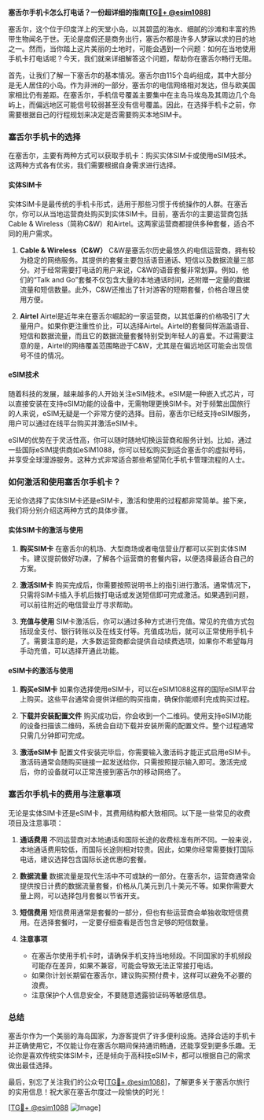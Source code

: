 **塞舌尔手机卡怎么打电话？一份超详细的指南[[TG💪+ @esim1088](https://t.me/s/esim1088)]**

塞舌尔，这个位于印度洋上的天堂小岛，以其碧蓝的海水、细腻的沙滩和丰富的热带生物闻名于世。无论是度假还是商务出行，塞舌尔都是许多人梦寐以求的目的地之一。然而，当你踏上这片美丽的土地时，可能会遇到一个问题：如何在当地使用手机卡打电话呢？今天，我们就来详细解答这个问题，帮助你在塞舌尔畅行无阻。

首先，让我们了解一下塞舌尔的基本情况。塞舌尔由115个岛屿组成，其中大部分是无人居住的小岛。作为非洲的一部分，塞舌尔的电信网络相对发达，但与欧美国家相比仍有差距。在塞舌尔，手机信号覆盖主要集中在主岛马埃岛及其周边几个岛屿上，而偏远地区可能信号较弱甚至没有信号覆盖。因此，在选择手机卡之前，你需要根据自己的行程规划来决定是否需要购买本地SIM卡。

### 塞舌尔手机卡的选择

在塞舌尔，主要有两种方式可以获取手机卡：购买实体SIM卡或使用eSIM技术。这两种方式各有优劣，我们需要根据自身需求进行选择。

#### 实体SIM卡

实体SIM卡是最传统的手机卡形式，适用于那些习惯于传统操作的人群。在塞舌尔，你可以从当地运营商处购买到实体SIM卡。目前，塞舌尔的主要运营商包括Cable & Wireless（简称C&W）和Airtel。这两家运营商都提供多种套餐，适合不同的用户需求。

1. **Cable & Wireless（C&W）**
   C&W是塞舌尔历史最悠久的电信运营商，拥有较为稳定的网络服务。其提供的套餐主要包括语音通话、短信以及数据流量三部分。对于经常需要打电话的用户来说，C&W的语音套餐非常划算。例如，他们的“Talk and Go”套餐不仅包含大量的本地通话时间，还附赠一定量的数据流量和短信数量。此外，C&W还推出了针对游客的短期套餐，价格合理且使用方便。

2. **Airtel**
   Airtel是近年来在塞舌尔崛起的一家运营商，以其低廉的价格吸引了大量用户。如果你更注重性价比，可以选择Airtel。Airtel的套餐同样涵盖语音、短信和数据流量，而且它的数据流量套餐特别受到年轻人的喜爱。不过需要注意的是，Airtel的网络覆盖范围略逊于C&W，尤其是在偏远地区可能会出现信号不佳的情况。

#### eSIM技术

随着科技的发展，越来越多的人开始关注eSIM技术。eSIM是一种嵌入式芯片，可以直接安装在支持eSIM功能的设备中，无需物理更换SIM卡。对于频繁出国旅行的人来说，eSIM无疑是一个非常方便的选择。目前，塞舌尔已经支持eSIM服务，用户可以通过在线平台购买并激活eSIM卡。

eSIM的优势在于灵活性高，你可以随时随地切换运营商和服务计划。比如，通过一些国际eSIM提供商如eSIM1088，你可以轻松购买到适合塞舌尔的虚拟号码，并享受全球漫游服务。这种方式非常适合那些希望简化手机卡管理流程的人士。

### 如何激活和使用塞舌尔手机卡？

无论你选择了实体SIM卡还是eSIM卡，激活和使用的过程都非常简单。接下来，我们将分别介绍这两种方式的具体步骤。

#### 实体SIM卡的激活与使用

1. **购买SIM卡**
   在塞舌尔的机场、大型商场或者电信营业厅都可以买到实体SIM卡。建议提前做好功课，了解各个运营商的套餐内容，以便选择最适合自己的方案。

2. **激活SIM卡**
   购买完成后，你需要按照说明书上的指引进行激活。通常情况下，只需将SIM卡插入手机后拨打电话或发送短信即可完成激活。如果遇到问题，可以前往附近的电信营业厅寻求帮助。

3. **充值与使用**
   SIM卡激活后，你可以通过多种方式进行充值。常见的充值方式包括现金支付、银行转账以及在线支付等。充值成功后，就可以正常使用手机卡了。需要注意的是，大多数运营商都会提供自动续费选项，如果你不希望每月手动充值，可以选择开通此功能。

#### eSIM卡的激活与使用

1. **购买eSIM卡**
   如果你选择使用eSIM卡，可以在eSIM1088这样的国际eSIM平台上购买。这些平台通常会提供详细的购买指南，确保你能顺利完成购买过程。

2. **下载并安装配置文件**
   购买成功后，你会收到一个二维码。使用支持eSIM功能的设备扫描该二维码，系统会自动下载并安装所需的配置文件。整个过程通常只需几分钟即可完成。

3. **激活eSIM卡**
   配置文件安装完毕后，你需要输入激活码才能正式启用eSIM卡。激活码通常会随购买链接一起发送给你，只需按照提示输入即可。激活完成后，你的设备就可以正常连接到塞舌尔的移动网络了。

### 塞舌尔手机卡的费用与注意事项

无论是实体SIM卡还是eSIM卡，其费用结构都大致相同。以下是一些常见的收费项目及注意事项：

1. **通话费用**
   不同运营商对本地通话和国际长途的收费标准有所不同。一般来说，本地通话费用较低，而国际长途则相对较贵。因此，如果你经常需要拨打国际电话，建议选择包含国际长途优惠的套餐。

2. **数据流量**
   数据流量是现代生活中不可或缺的一部分。在塞舌尔，运营商通常会提供按日计费的数据流量套餐，价格从几美元到几十美元不等。如果你需要大量上网，可以选择包月套餐以节省开支。

3. **短信费用**
   短信费用通常是套餐的一部分，但也有些运营商会单独收取短信费用。在选择套餐时，一定要仔细查看是否包含足够的短信数量。

4. **注意事项**
   - 在塞舌尔使用手机卡时，请确保手机支持当地频段。不同国家的手机频段可能存在差异，如果不兼容，可能会导致无法正常接打电话。
   - 如果你计划长期留在塞舌尔，建议购买预付费卡，这样可以避免不必要的浪费。
   - 注意保护个人信息安全，不要随意透露验证码等敏感信息。

### 总结

塞舌尔作为一个美丽的海岛国家，为游客提供了许多便利设施。选择合适的手机卡并正确使用它，不仅能让你在塞舌尔期间保持通讯畅通，还能享受到更多乐趣。无论你是喜欢传统实体SIM卡，还是倾向于高科技eSIM卡，都可以根据自己的需求做出最佳选择。

最后，别忘了关注我们的公众号[[TG💪+ @esim1088](https://t.me/s/esim1088)]，了解更多关于塞舌尔旅行的实用信息！祝大家在塞舌尔度过一段愉快的时光！

[[TG💪+ @esim1088](https://t.me/s/esim1088) ![Image](https://i.postimg.cc/4NQfJmqS/Snipaste-2025-05-13-00-14-12.png)]